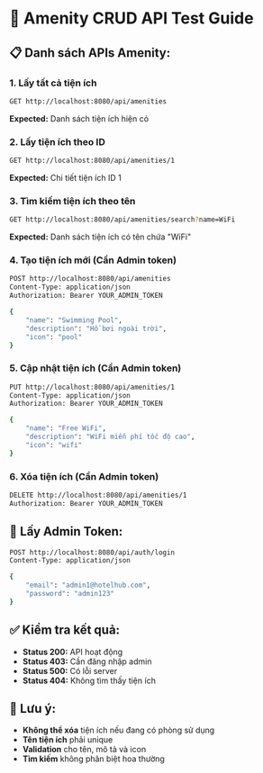 # 🏨 Amenity CRUD API Test Guide

## 📋 **Danh sách APIs Amenity:**

### **1. Lấy tất cả tiện ích**
```bash
GET http://localhost:8080/api/amenities
```
**Expected:** Danh sách tiện ích hiện có

### **2. Lấy tiện ích theo ID**
```bash
GET http://localhost:8080/api/amenities/1
```
**Expected:** Chi tiết tiện ích ID 1

### **3. Tìm kiếm tiện ích theo tên**
```bash
GET http://localhost:8080/api/amenities/search?name=WiFi
```
**Expected:** Danh sách tiện ích có tên chứa "WiFi"

### **4. Tạo tiện ích mới (Cần Admin token)**
```bash
POST http://localhost:8080/api/amenities
Content-Type: application/json
Authorization: Bearer YOUR_ADMIN_TOKEN

{
    "name": "Swimming Pool",
    "description": "Hồ bơi ngoài trời",
    "icon": "pool"
}
```

### **5. Cập nhật tiện ích (Cần Admin token)**
```bash
PUT http://localhost:8080/api/amenities/1
Content-Type: application/json
Authorization: Bearer YOUR_ADMIN_TOKEN

{
    "name": "Free WiFi",
    "description": "WiFi miễn phí tốc độ cao",
    "icon": "wifi"
}
```

### **6. Xóa tiện ích (Cần Admin token)**
```bash
DELETE http://localhost:8080/api/amenities/1
Authorization: Bearer YOUR_ADMIN_TOKEN
```

## 🔧 **Lấy Admin Token:**
```bash
POST http://localhost:8080/api/auth/login
Content-Type: application/json

{
    "email": "admin1@hotelhub.com",
    "password": "admin123"
}
```

## ✅ **Kiểm tra kết quả:**
- **Status 200:** API hoạt động
- **Status 403:** Cần đăng nhập admin
- **Status 500:** Có lỗi server
- **Status 404:** Không tìm thấy tiện ích

## 🚨 **Lưu ý:**
- **Không thể xóa** tiện ích nếu đang có phòng sử dụng
- **Tên tiện ích** phải unique
- **Validation** cho tên, mô tả và icon
- **Tìm kiếm** không phân biệt hoa thường
